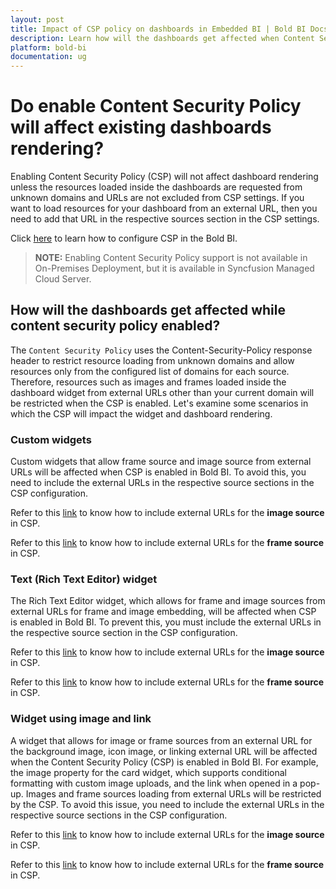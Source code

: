 ```yaml
---
layout: post
title: Impact of CSP policy on dashboards in Embedded BI | Bold BI Docs
description: Learn how will the dashboards get affected when Content Security Policy (CSP) enabled in Bold BI embedded application.
platform: bold-bi
documentation: ug
---
```


# Do enable Content Security Policy will affect existing dashboards rendering?

Enabling Content Security Policy (CSP) will not affect dashboard rendering unless the resources loaded inside the dashboards are requested from unknown domains and URLs are not excluded from CSP settings. If you want to load resources for your dashboard from an external URL, then you need to add that URL in the respective sources section in the CSP settings.

Click [here](/security-configuration/content-security-policy/) to learn how to configure CSP in the Bold BI.

> **NOTE:** Enabling Content Security Policy support is not available in On-Premises Deployment, but it is available in Syncfusion Managed Cloud Server.

## How will the dashboards get affected while content security policy enabled?

The `Content Security Policy` uses the Content-Security-Policy response header to restrict resource loading from unknown domains and allow resources only from the configured list of domains for each source. Therefore, resources such as images and frames loaded inside the dashboard widget from external URLs other than your current domain will be restricted when the CSP is enabled. Let's examine some scenarios in which the CSP will impact the widget and dashboard rendering.

### Custom widgets

Custom widgets that allow frame source and image source from external URLs will be affected when CSP is enabled in Bold BI. To avoid this, you need to include the external URLs in the respective source sections in the CSP configuration.

Refer to this [link](/security-configuration/content-security-policy/#policy-configuration-for-image-source) to know how to include external URLs for the **image source** in CSP.

Refer to this [link](/security-configuration/content-security-policy/#policy-configuration-for-frame-source) to know how to include external URLs for the **frame source** in CSP.

### Text (Rich Text Editor) widget

The Rich Text Editor widget, which allows for frame and image sources from external URLs for frame and image embedding, will be affected when CSP is enabled in Bold BI. To prevent this, you must include the external URLs in the respective source section in the CSP configuration.

Refer to this [link](/security-configuration/content-security-policy/#policy-configuration-for-image-source) to know how to include external URLs for the **image source** in CSP.

Refer to this [link](/security-configuration/content-security-policy/#policy-configuration-for-frame-source) to know how to include external URLs for the **frame source** in CSP.

### Widget using image and link

A widget that allows for image or frame sources from an external URL for the background image, icon image, or linking external URL will be affected when the Content Security Policy (CSP) is enabled in Bold BI. For example, the image property for the card widget, which supports conditional formatting with custom image uploads, and the link when opened in a pop-up. Images and frame sources loading from external URLs will be restricted by the CSP. To avoid this issue, you need to include the external URLs in the respective source sections in the CSP configuration.

Refer to this [link](/security-configuration/content-security-policy/#policy-configuration-for-image-source) to know how to include external URLs for the **image source** in CSP.

Refer to this [link](/security-configuration/content-security-policy/#policy-configuration-for-frame-source) to know how to include external URLs for the **frame source** in CSP.